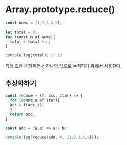 # Array.prototype.reduce()

```js
const nums = [1,2,3,4,5];

let total = 0;
for (const n of nums){
  total = total + n;
}

console.log(total); // 15
```

특정 값을 순회하면서 하나의 값으로 누적하기 위해서 사용한다.  

## 추상화하기

```js
const reduce = (f, acc, iter) => {
  for (const a of iter){
  acc = f(acc,a);
  }
  return acc;
}

const add = (a,b) => a + b;

console.log(reduce(add, 0, [1,2,3,4,5]));
```
